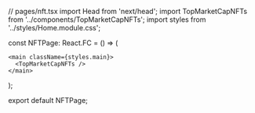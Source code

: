 // pages/nft.tsx
import Head from 'next/head';
import TopMarketCapNFTs from '../components/TopMarketCapNFTs';
import styles from '../styles/Home.module.css';

const NFTPage: React.FC = () => (
  <div className={styles.container}>
    <Head>
      <title>Top NFT Projects by Market Cap</title>
      <meta name="description" content="See the top NFT projects sorted by their market capitalization." />
    </Head>
    
    <main className={styles.main}>
      <TopMarketCapNFTs />
    </main>
  </div>
);

export default NFTPage;

